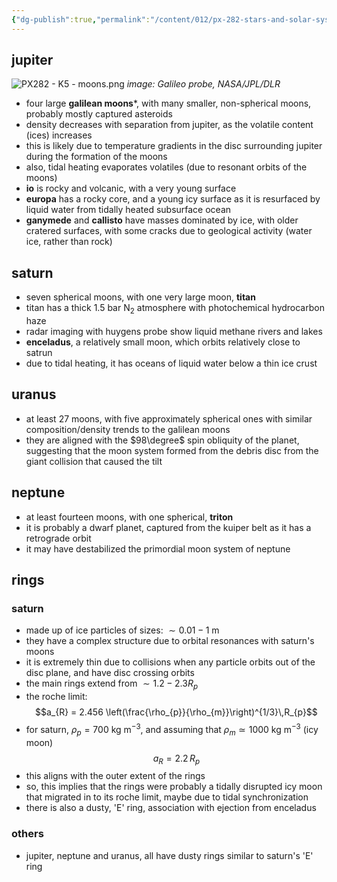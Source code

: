 ```yaml
---
{"dg-publish":true,"permalink":"/content/012/px-282-stars-and-solar-system/term-2-solar-system/k-giant-planets/px-282-k5-moons/","noteIcon":"1","created":"2025-02-28T11:43:43.361+00:00","updated":"2025-02-28T16:52:31.800+00:00"}
---
```


## jupiter

![PX282 - K5 - moons.png](/img/user/pics/PX282%20-%20K5%20-%20moons.png)
*image: Galileo probe, NASA/JPL/DLR*

- four large **galilean moons***, with many smaller, non-spherical moons, probably mostly captured asteroids
- density decreases with separation from jupiter, as the volatile content (ices) increases
- this is likely due to temperature gradients in the disc surrounding jupiter during the formation of the moons
- also, tidal heating evaporates volatiles (due to resonant orbits of the moons)
- **io** is rocky and volcanic, with a very young surface
- **europa** has a rocky core, and a young icy surface as it is resurfaced by liquid water from tidally heated subsurface ocean
- **ganymede** and **callisto** have masses dominated by ice, with older cratered surfaces, with some cracks due to geological activity (water ice, rather than rock)
## saturn
- seven spherical moons, with one very large moon, **titan**
- titan has a thick $1.5$ bar N$_2$ atmosphere with photochemical hydrocarbon haze
- radar imaging with huygens probe show liquid methane rivers and lakes
- **enceladus**, a relatively small moon, which orbits relatively close to satrun
- due to tidal heating, it has oceans of liquid water below a thin ice crust
## uranus
- at least 27 moons, with five approximately spherical ones with similar composition/density trends to the galilean moons
- they are aligned with the $98\degree$ spin obliquity of the planet, suggesting that the moon system formed from the debris disc from the giant collision that caused the tilt
## neptune
- at least fourteen moons, with one spherical, **triton**
- it is probably a dwarf planet, captured from the kuiper belt as it has a retrograde orbit
- it may have destabilized the primordial moon system of neptune

## rings
### saturn
- made up of ice particles of sizes: $\sim 0.01-1$ m
- they have a complex structure due to orbital resonances with saturn's moons
- it is extremely thin due to collisions when any particle orbits out of the disc plane, and have disc crossing orbits
- the main rings extend from $\sim 1.2 - 2.3 R_p$ 
- the roche limit:
$$a_{R} = 2.456 \left(\frac{\rho_{p}}{\rho_{m}}\right)^{1/3}\,R_{p}$$
- for saturn, ${} \rho_{p} = 700 {}$ kg m$^{-3}$, and assuming that $\rho_{m} \simeq 1000$ kg m$^{-3}$ (icy moon)
$$a_{R} = 2.2\,R_{p}$$
- this aligns with the outer extent of the rings
- so, this implies that the rings were probably a tidally disrupted icy moon that migrated in to its roche limit, maybe due to tidal synchronization
- there is also a dusty, 'E' ring, association with ejection from enceladus

### others
- jupiter, neptune and uranus, all have dusty rings similar to saturn's 'E' ring
